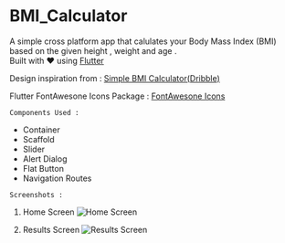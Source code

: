 # BMI_Calculator

A simple cross platform app that calulates your Body Mass Index (BMI) based on the given height , weight and age .</br> Built with ♥ using <a href="https://flutter.dev/" target="_blank">Flutter</a>

Design inspiration from : <a href="https://dribbble.com/shots/4585382-Simple-BMI-Calculator" target="_blank">Simple BMI Calculator(Dribble)</a>

Flutter FontAwesone Icons Package : <a href="https://pub.dev/packages/font_awesome_flutter" target="_blank">FontAwesone Icons</a>


    Components Used :


   * Container
   * Scaffold
   * Slider
   * Alert Dialog
   * Flat Button
   * Navigation Routes



    Screenshots :
   1. Home Screen ![Home Screen](https://lh3.googleusercontent.com/Ygn55JqOrnewYSvGQTGEa8XUfFyPIJdFKITAxj9AzsS_pPhyZpNhA9iRQ3sbdsbAkFGyo5Pymx6woWgXds1sOox18vYXPfs8LxZjsYcemh-I1LGJ2R0W6xWJiuriqNXsMgCLTz9nYcRZFTs5W3es3dmLbkCpwNox0Y-uKBH578Vx0LXjD7wXo69wIpdf8B9MiExPyrWRlcSuLT20j__5KNsVIeN3nhkk5F-2ta54Fpkm183T6yOly4uBoly_nuLeHxTWD8PaCFNeQibYGXNdKigZ-p4nfaU4sin4k--7S5sQnbDq-_mqPph0ODXBCGMpe5AyppdGhnuai9wxda83J_Aq97u1x0Jqw0-IsocZdTyzJrIaLh71KjNyZxdzfCpX24RgxI_Zh8ppJyQRLZFMFQPeuD3Mgn61oQ-Mnlc80cok4vjmlEioXVo2pEi4C9bz5L57YB2or-A427HSJRkxynbHVv__nuDrRmny3MF7X24biFzAny6ZfStz1Im8L44FCTbTkadExG9osJmhr0LE_MOEYB2LDNgMe1g-9_bQXXAeaAPC2yIJFv2h6qpqsVLlGxh5cb5EXIYotUQ__kDzQs8tYBwzquj_XVRxRxF6tEiqpfsJYEXqQqwHj-_0b2LP0_mtcaEXaNjOrp4zDLMmtrz-6pFEO2O65oETOMV1NXEjcqffKztwm5zXmMp6r_iUhZ5BMJMXrGNn2XBbIF1x45BDoy8Z6NcZZ5A-p2MQXrjI491vpw=s969-no)
               
                
  2. Results Screen ![Results Screen](https://lh3.googleusercontent.com/1_3J4U2SkpE5ZmQuaXuPakweS-_Uxv4QFExVlD_zVpGhZ5kVoAtTKGX4Mo7clj9h-FXszvZUFpBSZK2RrjquLYY4aNfa-6oEInDjri3K9NckDV1ZHm-EyR1bcw3XHxlg0xP7gZkow9jib8aF9K-Mp0yjhwAWJEjmfJjJNW3jVef9xTb2CtIlTHmYvf1L5tBRb4FYwk1qhb_17VgX4ajtUbJHcUT17gd2dsm_z1woVGFLwWYBUx1cayhtz4jjFJKVIH1SgtL7VErOvzMSeHGxRrgts5DQb7A26qMTxuDwXWbSvsox8aHlbroCdU2t1_M9ViwAhY-yz8NEzLTETySEoPBzN0SvggjoQuYrXVoNYhyifNaZrjbegn8RaIcBrqiRrB2BS6cBbf4D3V_ayqmHoTwyCO1_4RKE4HGvuYup1ATBy1zSPosoKnFcYNWLJNg5-NP1VWUqQpshhmJLhRzfw7jboj7O85X5awuN1dJkgVEDft635Lvs-lDhJ2FV0XGLKhAr78BHiEgzgKvdG17RR4Z1gf8c-QrhjCE7ysrHHMu3wZtOXpJcWU5NPd8iV9cBz5H0tZLzSar_L5K_9hhitxTSvZ7PDjIicrbRR61YgTV_xZl6sAwwsjEsjmo9LDUKJ9FvTSTn4SR5aOuq57JXfrvgbkaKLvxFW6fIrAGcpLgBfhOpfCEh6C0y=s969-no)
        










 

